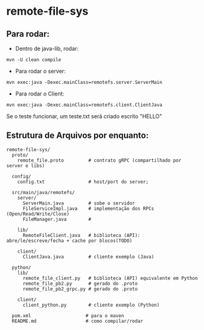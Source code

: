 # remote-file-sys

## Para rodar:

- Dentro de java-lib, rodar:

 ``` mvn -U clean compile ```
    
- Para rodar o server:

 ``` mvn exec:java -Dexec.mainClass=remotefs.server.ServerMain ```

- Para rodar o Client:

 ``` mvn exec:java -Dexec.mainClass=remotefs.client.ClientJava ```
 
Se o teste funcionar, um teste.txt será criado escrito "HELLO"

        
## Estrutura de Arquivos por enquanto:

  ``` 
  remote-file-sys/
    proto/
      remote_file.proto         # contrato gRPC (compartilhado por server e libs)

    config/
      config.txt                # host/port do server; 

    src/main/java/remotefs/
      server/
        ServerMain.java         # sobe o servidor 
        FileServiceImpl.java    # implementação dos RPCs (Open/Read/Write/Close)
        FileManager.java        # 

      lib/
        RemoteFileClient.java   # biblioteca (API): abre/le/escreve/fecha + cache por blocos(TODO)

      client/
        ClientJava.java         # cliente exemplo (Java)

    python/
      lib/
        remote_file_client.py   # biblioteca (API) equivalente em Python 
        remote_file_pb2.py      # gerado do .proto
        remote_file_pb2_grpc.py # gerado do .proto

      client/
        client_python.py        # cliente exemplo (Python)

    pom.xml                    # para o maven
    README.md                  # como compilar/rodar 
  
  ```

